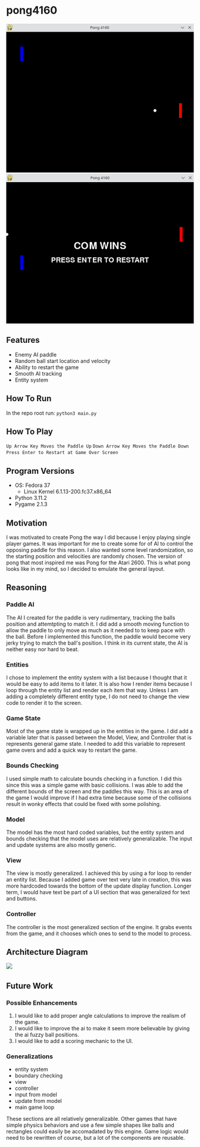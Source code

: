 # pong4160

<img src="gameplay.png">
<img src="gameover.png">

## Features
* Enemy AI paddle
* Random ball start location and velocity
* Ability to restart the game
* Smooth AI tracking
* Entity system

## How To Run

In the repo root run:
```python3 main.py```

## How To Play

```Up Arrow Key Moves the Paddle Up```
```Down Arrow Key Moves the Paddle Down```
```Press Enter to Restart at Game Over Screen```

## Program Versions
* OS: Fedora 37
    * Linux Kernel 6.1.13-200.fc37.x86_64
* Python 3.11.2
* Pygame 2.1.3

## Motivation
I was motivated to create Pong the way I did because I enjoy playing single player games. It was important for me to create some for of AI to control the opposing paddle for this reason. I also wanted some level randomization, so the starting position and velocities are randomly chosen. The version of pong that most inspired me was Pong for the Atari 2600. This is what pong looks like in my mind, so I decided to emulate the general layout.

## Reasoning

### Paddle AI
The AI I created for the paddle is very rudimentary, tracking the balls position and attemtpting to match it. I did add a smooth moving function to allow the paddle to only move as much as it needed to to keep pace with the ball. Before I implemented this function, the paddle would become very jerky trying to match the ball's position. I think in its current state, the AI is neither easy nor hard to beat.

### Entities
I chose to implement the entity system with a list because I thought that it would be easy to add items to it later. It is also how I render items because I loop through the entity list and render each item that way. Unless I am adding a completely different entity type, I do not need to change the view code to render it to the screen.

### Game State
Most of the game state is wrapped up in the entities in the game. I did add a variable later that is passed between the Model, View, and Controller that is represents general game state. I needed to add this variable to represent game overs and add a quick way to restart the game.

### Bounds Checking
I used simple math to calculate bounds checking in a function. I did this since this was a simple game with basic collisions. I was able to add the different bounds of the screen and the paddles this way. This is an area of the game I would improve if I had extra time because some of the collisions result in wonky effects that could be fixed with some polishing.

### Model
The model has the most hard coded variables, but the entity system and bounds checking that the model uses are relatively generalizable. The input and update systems are also mostly generic.

### View
The view is mostly generalized. I achieved this by using a for loop to render an entity list. Because I added game over text very late in creation, this was more hardcoded towards the bottom of the update display function. Longer term, I would have text be part of a UI section that was generalized for text and buttons.

### Controller
The controller is the most generalized section of the engine. It grabs events from the game, and it chooses which ones to send to the model to process. 

## Architecture Diagram

<img src="diagram.png">

## Future Work

### Possible Enhancements

1. I would like to add proper angle calculations to improve the realism of the game.
2. I would like to improve the ai to make it seem more believable by giving the ai fuzzy ball positions.
3. I would like to add a scoring mechanic to the UI.

### Generalizations

* entity system
* boundary checking
* view
* controller
* input from model
* update from model
* main game loop

These sections are all relatively generalizable. Other games that have simple physics behaviors and use a few simple shapes like balls and rectangles could easily be accomadated by this engine. Game logic would need to be rewritten of course, but a lot of the components are reusable. 